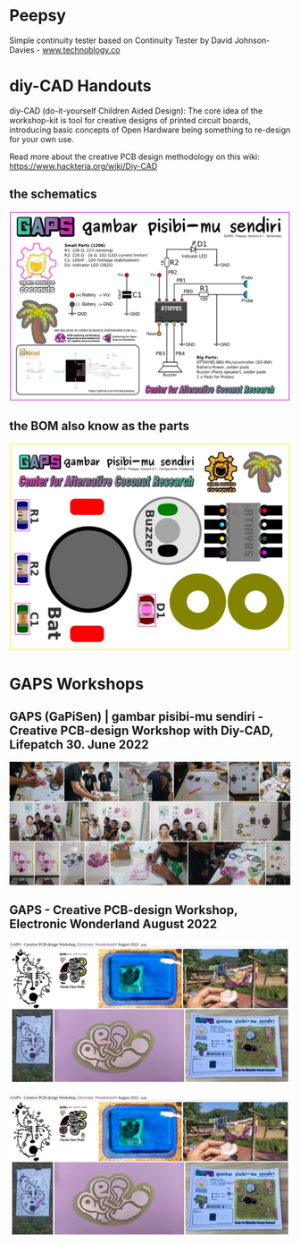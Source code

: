# Peepsy
Simple continuity tester based on Continuity Tester by David Johnson-Davies - www.technoblogy.co

# diy-CAD Handouts
diy-CAD (do-it-yourself Children Aided Design): The core idea of the workshop-kit is tool for creative designs of printed circuit boards, introducing basic concepts of Open Hardware being something to re-design for your own use. 

Read more about the creative PCB design methodology on this wiki: https://www.hackteria.org/wiki/Diy-CAD

## the schematics
![](laminates/Peepsy_Schematics_screenshot.jpg)

## the BOM also know as the parts
![](laminates/Peepsy_Footprints_screenshot.jpg)

# GAPS Workshops
## GAPS (GaPiSen) | gambar pisibi-mu sendiri - Creative PCB-design Workshop with Diy-CAD, Lifepatch 30. June 2022
![](GAPS-Workshop_Yogya2022/GAPS-photoCollage.jpg)

## GAPS - Creative PCB-design Workshop, Electronic Wonderland August 2022
![](GAPS-ElectricWonderland_2022/GAPS_ElectricWonderland_collage.jpg)

![](GAPS-ElectricWonderland_2022/GAPS_ElectricWonderland_collage.jpg)
